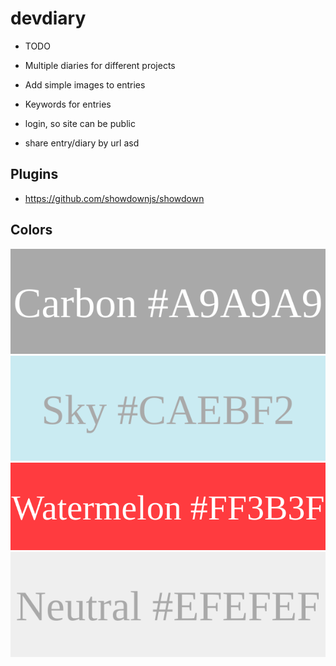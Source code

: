 # devdiary

- TODO
- Multiple diaries for different projects
- Add simple images to entries
- Keywords for entries

- login, so site can be public
- share entry/diary by url
asd
## Plugins

- https://github.com/showdownjs/showdown

## Colors

<img src="mockup_assets/color_svgs/carbon.svg"></img>
<img src="mockup_assets/color_svgs/sky.svg"></img>
<img src="mockup_assets/color_svgs/watermelon.svg"></img>
<img src="mockup_assets/color_svgs/neutral.svg"></img>